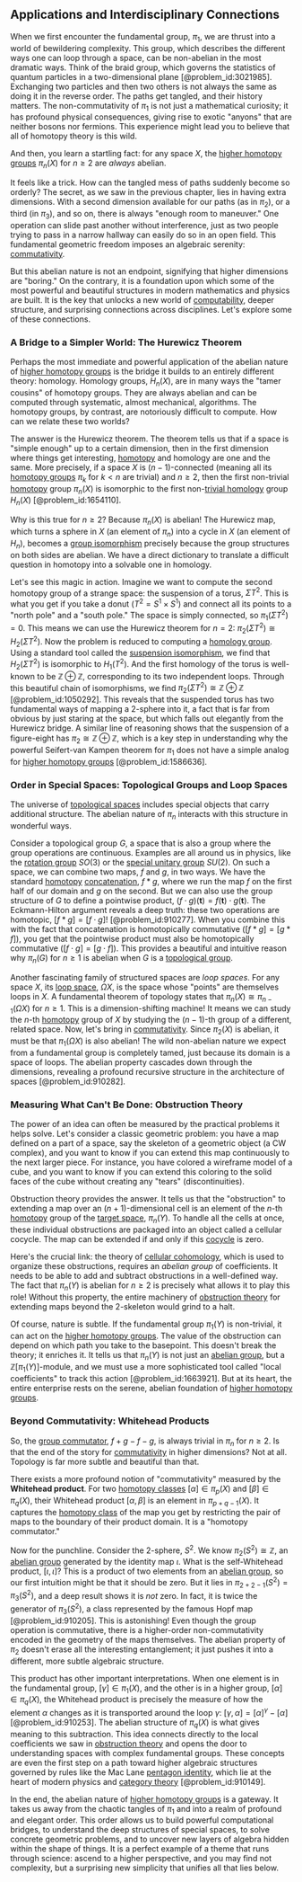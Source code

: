 ## Applications and Interdisciplinary Connections

When we first encounter the fundamental group, $\pi_1$, we are thrust into a world of bewildering complexity. This group, which describes the different ways one can loop through a space, can be non-abelian in the most dramatic ways. Think of the braid group, which governs the statistics of quantum particles in a two-dimensional plane [@problem_id:3021985]. Exchanging two particles and then two others is not always the same as doing it in the reverse order. The paths get tangled, and their history matters. The non-commutativity of $\pi_1$ is not just a mathematical curiosity; it has profound physical consequences, giving rise to exotic "anyons" that are neither bosons nor fermions. This experience might lead you to believe that all of homotopy theory is this wild.

And then, you learn a startling fact: for any space $X$, the [higher homotopy groups](@article_id:159194) $\pi_n(X)$ for $n \ge 2$ are *always* abelian.

It feels like a trick. How can the tangled mess of paths suddenly become so orderly? The secret, as we saw in the previous chapter, lies in having extra dimensions. With a second dimension available for our paths (as in $\pi_2$), or a third (in $\pi_3$), and so on, there is always "enough room to maneuver." One operation can slide past another without interference, just as two people trying to pass in a narrow hallway can easily do so in an open field. This fundamental geometric freedom imposes an algebraic serenity: [commutativity](@article_id:139746).

But this abelian nature is not an endpoint, signifying that higher dimensions are "boring." On the contrary, it is a foundation upon which some of the most powerful and beautiful structures in modern mathematics and physics are built. It is the key that unlocks a new world of [computability](@article_id:275517), deeper structure, and surprising connections across disciplines. Let's explore some of these connections.

### A Bridge to a Simpler World: The Hurewicz Theorem

Perhaps the most immediate and powerful application of the abelian nature of [higher homotopy groups](@article_id:159194) is the bridge it builds to an entirely different theory: homology. Homology groups, $H_n(X)$, are in many ways the "tamer cousins" of homotopy groups. They are always abelian and can be computed through systematic, almost mechanical, algorithms. The homotopy groups, by contrast, are notoriously difficult to compute. How can we relate these two worlds?

The answer is the Hurewicz theorem. The theorem tells us that if a space is "simple enough" up to a certain dimension, then in the first dimension where things get interesting, [homotopy](@article_id:138772) and homology are one and the same. More precisely, if a space $X$ is $(n-1)$-connected (meaning all its [homotopy groups](@article_id:159391) $\pi_k$ for $k < n$ are trivial) and $n \ge 2$, then the first non-trivial [homotopy](@article_id:138772) group $\pi_n(X)$ is isomorphic to the first non-[trivial homology](@article_id:265381) group $H_n(X)$ [@problem_id:1654110].

Why is this true for $n \ge 2$? Because $\pi_n(X)$ is abelian! The Hurewicz map, which turns a sphere in $X$ (an element of $\pi_n$) into a cycle in $X$ (an element of $H_n$), becomes a [group isomorphism](@article_id:146877) precisely because the group structures on both sides are abelian. We have a direct dictionary to translate a difficult question in homotopy into a solvable one in homology.

Let's see this magic in action. Imagine we want to compute the second homotopy group of a strange space: the suspension of a torus, $\Sigma T^2$. This is what you get if you take a donut ($T^2 = S^1 \times S^1$) and connect all its points to a "north pole" and a "south pole." The space is simply connected, so $\pi_1(\Sigma T^2)=0$. This means we can use the Hurewicz theorem for $n=2$: $\pi_2(\Sigma T^2) \cong H_2(\Sigma T^2)$. Now the problem is reduced to computing a [homology group](@article_id:144585). Using a standard tool called the [suspension isomorphism](@article_id:155894), we find that $H_2(\Sigma T^2)$ is isomorphic to $H_1(T^2)$. And the first homology of the torus is well-known to be $\mathbb{Z} \oplus \mathbb{Z}$, corresponding to its two independent loops. Through this beautiful chain of isomorphisms, we find $\pi_2(\Sigma T^2) \cong \mathbb{Z} \oplus \mathbb{Z}$ [@problem_id:1050292]. This reveals that the suspended torus has two fundamental ways of mapping a 2-sphere into it, a fact that is far from obvious by just staring at the space, but which falls out elegantly from the Hurewicz bridge. A similar line of reasoning shows that the suspension of a figure-eight has $\pi_2 \cong \mathbb{Z} \oplus \mathbb{Z}$, which is a key step in understanding why the powerful Seifert-van Kampen theorem for $\pi_1$ does not have a simple analog for [higher homotopy groups](@article_id:159194) [@problem_id:1586636].

### Order in Special Spaces: Topological Groups and Loop Spaces

The universe of [topological spaces](@article_id:154562) includes special objects that carry additional structure. The abelian nature of $\pi_n$ interacts with this structure in wonderful ways.

Consider a topological group $G$, a space that is also a group where the group operations are continuous. Examples are all around us in physics, like the [rotation group](@article_id:203918) $SO(3)$ or the [special unitary group](@article_id:137651) $SU(2)$. On such a space, we can combine two maps, $f$ and $g$, in two ways. We have the standard [homotopy](@article_id:138772) [concatenation](@article_id:136860), $f * g$, where we run the map $f$ on the first half of our domain and $g$ on the second. But we can also use the group structure of $G$ to define a pointwise product, $(f \cdot g)(\mathbf{t}) = f(\mathbf{t}) \cdot g(\mathbf{t})$. The Eckmann-Hilton argument reveals a deep truth: these two operations are homotopic, $[f * g] = [f \cdot g]$! [@problem_id:910277]. When you combine this with the fact that concatenation is homotopically commutative ($[f*g]=[g*f]$), you get that the pointwise product must also be homotopically commutative ($[f \cdot g] = [g \cdot f]$). This provides a beautiful and intuitive reason why $\pi_n(G)$ for $n \ge 1$ is abelian when $G$ is a [topological group](@article_id:154004).

Another fascinating family of structured spaces are *loop spaces*. For any space $X$, its [loop space](@article_id:160373), $\Omega X$, is the space whose "points" are themselves loops in $X$. A fundamental theorem of topology states that $\pi_n(X) \cong \pi_{n-1}(\Omega X)$ for $n \ge 1$. This is a dimension-shifting machine! It means we can study the $n$-th [homotopy](@article_id:138772) group of $X$ by studying the $(n-1)$-th group of a different, related space. Now, let's bring in [commutativity](@article_id:139746). Since $\pi_2(X)$ is abelian, it must be that $\pi_1(\Omega X)$ is also abelian! The wild non-abelian nature we expect from a fundamental group is completely tamed, just because its domain is a space of loops. The abelian property cascades down through the dimensions, revealing a profound recursive structure in the architecture of spaces [@problem_id:910282].

### Measuring What Can't Be Done: Obstruction Theory

The power of an idea can often be measured by the practical problems it helps solve. Let's consider a classic geometric problem: you have a map defined on a part of a space, say the skeleton of a geometric object (a CW complex), and you want to know if you can extend this map continuously to the next larger piece. For instance, you have colored a wireframe model of a cube, and you want to know if you can extend this coloring to the solid faces of the cube without creating any "tears" (discontinuities).

Obstruction theory provides the answer. It tells us that the "obstruction" to extending a map over an $(n+1)$-dimensional cell is an element of the $n$-th [homotopy](@article_id:138772) group of the [target space](@article_id:142686), $\pi_n(Y)$. To handle all the cells at once, these individual obstructions are packaged into an object called a cellular cocycle. The map can be extended if and only if this [cocycle](@article_id:200255) is zero.

Here's the crucial link: the theory of [cellular cohomology](@article_id:267971), which is used to organize these obstructions, requires an *abelian group* of coefficients. It needs to be able to add and subtract obstructions in a well-defined way. The fact that $\pi_n(Y)$ is abelian for $n \ge 2$ is precisely what allows it to play this role! Without this property, the entire machinery of [obstruction theory](@article_id:161386) for extending maps beyond the 2-skeleton would grind to a halt.

Of course, nature is subtle. If the fundamental group $\pi_1(Y)$ is non-trivial, it can act on the [higher homotopy groups](@article_id:159194). The value of the obstruction can depend on which path you take to the basepoint. This doesn't break the theory; it enriches it. It tells us that $\pi_n(Y)$ is not just an [abelian group](@article_id:138887), but a $\mathbb{Z}[\pi_1(Y)]$-module, and we must use a more sophisticated tool called "local coefficients" to track this action [@problem_id:1663921]. But at its heart, the entire enterprise rests on the serene, abelian foundation of [higher homotopy groups](@article_id:159194).

### Beyond Commutativity: Whitehead Products

So, the [group commutator](@article_id:137297), $f+g-f-g$, is always trivial in $\pi_n$ for $n \ge 2$. Is that the end of the story for [commutativity](@article_id:139746) in higher dimensions? Not at all. Topology is far more subtle and beautiful than that.

There exists a more profound notion of "commutativity" measured by the **Whitehead product**. For two [homotopy classes](@article_id:148871) $[\alpha] \in \pi_p(X)$ and $[\beta] \in \pi_q(X)$, their Whitehead product $[\alpha, \beta]$ is an element in $\pi_{p+q-1}(X)$. It captures the [homotopy class](@article_id:273335) of the map you get by restricting the pair of maps to the boundary of their product domain. It is a "homotopy commutator."

Now for the punchline. Consider the 2-sphere, $S^2$. We know $\pi_2(S^2) \cong \mathbb{Z}$, an [abelian group](@article_id:138887) generated by the identity map $\iota$. What is the self-Whitehead product, $[\iota, \iota]$? This is a product of two elements from an [abelian group](@article_id:138887), so our first intuition might be that it should be zero. But it lies in $\pi_{2+2-1}(S^2) = \pi_3(S^2)$, and a deep result shows it is *not* zero. In fact, it is twice the generator of $\pi_3(S^2)$, a class represented by the famous Hopf map [@problem_id:910205]. This is astonishing! Even though the group operation is commutative, there is a higher-order non-commutativity encoded in the geometry of the maps themselves. The abelian property of $\pi_2$ doesn't erase all the interesting entanglement; it just pushes it into a different, more subtle algebraic structure.

This product has other important interpretations. When one element is in the fundamental group, $[\gamma] \in \pi_1(X)$, and the other is in a higher group, $[\alpha] \in \pi_q(X)$, the Whitehead product is precisely the measure of how the element $\alpha$ changes as it is transported around the loop $\gamma$: $[\gamma, \alpha] = [\alpha]^\gamma - [\alpha]$ [@problem_id:910253]. The abelian structure of $\pi_q(X)$ is what gives meaning to this subtraction. This idea connects directly to the local coefficients we saw in [obstruction theory](@article_id:161386) and opens the door to understanding spaces with complex fundamental groups. These concepts are even the first step on a path toward higher algebraic structures governed by rules like the Mac Lane [pentagon identity](@article_id:136323), which lie at the heart of modern physics and [category theory](@article_id:136821) [@problem_id:910149].

In the end, the abelian nature of [higher homotopy groups](@article_id:159194) is a gateway. It takes us away from the chaotic tangles of $\pi_1$ and into a realm of profound and elegant order. This order allows us to build powerful computational bridges, to understand the deep structures of special spaces, to solve concrete geometric problems, and to uncover new layers of algebra hidden within the shape of things. It is a perfect example of a theme that runs through science: ascend to a higher perspective, and you may find not complexity, but a surprising new simplicity that unifies all that lies below.
